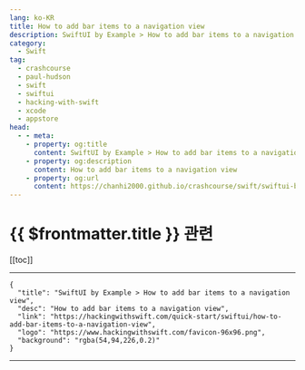 ```yaml
---
lang: ko-KR
title: How to add bar items to a navigation view
description: SwiftUI by Example > How to add bar items to a navigation view
category:
  - Swift
tag: 
  - crashcourse
  - paul-hudson
  - swift
  - swiftui
  - hacking-with-swift
  - xcode
  - appstore
head:
  - - meta:
    - property: og:title
      content: SwiftUI by Example > How to add bar items to a navigation view
    - property: og:description
      content: How to add bar items to a navigation view
    - property: og:url
      content: https://chanhi2000.github.io/crashcourse/swift/swiftui-by-example/13-navigation/how-to-add-bar-items-to-a-navigation-view.html
---
```


# {{ $frontmatter.title }} 관련

[[toc]]

---

```component VPCard
{
  "title": "SwiftUI by Example > How to add bar items to a navigation view",
  "desc": "How to add bar items to a navigation view",
  "link": "https://hackingwithswift.com/quick-start/swiftui/how-to-add-bar-items-to-a-navigation-view",
  "logo": "https://www.hackingwithswift.com/favicon-96x96.png",
  "background": "rgba(54,94,226,0.2)"
}
```

---

<TagLinks />